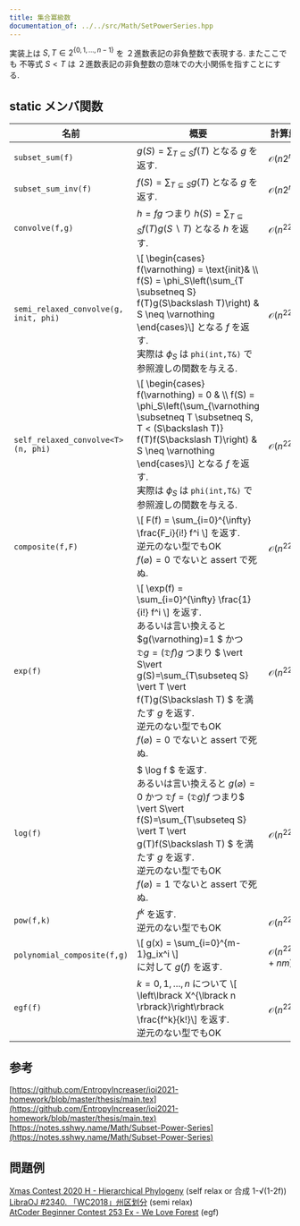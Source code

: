 ```yaml
---
title: 集合冪級数
documentation_of: ../../src/Math/SetPowerSeries.hpp
---
```


実装上は $S,T \in 2^{\lbrace0,1,\dots,n-1\rbrace}$ を ２進数表記の非負整数で表現する. またここでも 不等式 $S<T$ は ２進数表記の非負整数の意味での大小関係を指すことにする.

## static メンバ関数


| 名前                                  | 概要                                                                                                                                                                                                                                                                                                                                    | 計算量                   |
| ------------------------------------- | --------------------------------------------------------------------------------------------------------------------------------------------------------------------------------------------------------------------------------------------------------------------------------------------------------------------------------------- | ------------------------ |
| `subset_sum(f)`                       | $g(S) = \sum_{T \subseteq S} f(T)$ となる $g$ を返す.                                                                                                                                                                                                                                                                                   | $\mathcal{O}(n2^n)$      |
| `subset_sum_inv(f)`                   | $f(S) = \sum_{T \subseteq S} g(T)$ となる $g$ を返す.                                                                                                                                                                                                                                                                                   | $\mathcal{O}(n2^n)$      |
| `convolve(f,g)`                       | $h = fg$ つまり $h(S) = \sum_{T \subseteq S} f(T)g(S\backslash T)$ となる $h$ を返す.                                                                                                                                                                                                                                                   | $\mathcal{O}(n^22^n)$    |
| `semi_relaxed_convolve(g, init, phi)` | \\[ \begin{cases} f(\varnothing) = \text{init}& \\\\ f(S) = \phi_S\left(\sum_{T \subsetneq S} f(T)g(S\backslash T)\right) & S \neq \varnothing \end{cases}\\] となる $f$ を返す. <br> 実際は $\phi_S$ は `phi(int,T&)` で参照渡しの関数を与える.                                                                                        | $\mathcal{O}(n^22^n)$    |
| `self_relaxed_convolve<T>(n, phi)`    | \\[ \begin{cases} f(\varnothing) = 0 & \\\\ f(S) = \phi_S\left(\sum_{\varnothing \subsetneq T \subsetneq S, T < (S\backslash T)}  f(T)f(S\backslash T)\right) & S \neq \varnothing \end{cases}\\] となる $f$ を返す. <br> 実際は $\phi_S$ は `phi(int,T&)` で参照渡しの関数を与える.　<br>                                              | $\mathcal{O}(n^22^n)$    |
| `composite(f,F)`                      | \\[ F(f) = \sum_{i=0}^{\infty} \frac{F_i}{i!} f^i \\] を返す. <br> 逆元のない型でもOK <br> $f(\varnothing)=0$ でないと assert で死ぬ.                                                                                                                                                                                                   | $\mathcal{O}(n^22^n)$    |
| `exp(f)`                              | \\[ \exp(f) =  \sum_{i=0}^{\infty} \frac{1}{i!} f^i \\] を返す. <br> あるいは言い換えると $g(\varnothing)=1 $ かつ $\mathfrak{D}g = (\mathfrak{D}f) g$ つまり $ \vert S\vert g(S)=\sum_{T\subseteq S} \vert T \vert f(T)g(S\backslash T) $ を満たす $g$ を返す. <br> 逆元のない型でもOK <br> $f(\varnothing)=0$ でないと assert で死ぬ. | $\mathcal{O}(n^22^n)$    |
| `log(f)`                              | $ \log f $ を返す.  <br> あるいは言い換えると $g(\varnothing)=0$ かつ $\mathfrak{D}f = (\mathfrak{D}g) f$ つまり$ \vert S\vert f(S)=\sum_{T\subseteq S} \vert T \vert g(T)f(S\backslash T) $ を満たす $g$ を返す.<br> 逆元のない型でもOK <br> $f(\varnothing)=1$ でないと assert で死ぬ.                                                | $\mathcal{O}(n^22^n)$    |
| `pow(f,k)`                            | $f^k$ を返す. <br>逆元のない型でもOK                                                                                                                                                                                                                                                                                                    | $\mathcal{O}(n^22^n)$    |
| `polynomial_composite(f,g)`           | \\[ g(x) = \sum_{i=0}^{m-1}g_ix^i \\] <br> に対して $g(f)$ を返す.                                                                                                                                                                                                                                                                      | $\mathcal{O}(n^22^n+nm)$ |
| `egf(f)`                              | $k=0,1,\dots,n$ について \\[ \left\lbrack X^{\lbrack n \rbrack}\right\rbrack \frac{f^k}{k!}\\] を返す. <br>逆元のない型でもOK                                                                                                                                                                                                           | $\mathcal{O}(n^22^n)$    |

## 参考
[https://github.com/EntropyIncreaser/ioi2021-homework/blob/master/thesis/main.tex](https://github.com/EntropyIncreaser/ioi2021-homework/blob/master/thesis/main.tex) \
[https://notes.sshwy.name/Math/Subset-Power-Series](https://notes.sshwy.name/Math/Subset-Power-Series)
## 問題例
[Xmas Contest 2020 H - Hierarchical Phylogeny](https://atcoder.jp/contests/xmascon20/tasks/xmascon20_h) (self relax or 合成 1-√(1-2f)) \
[LibraOJ #2340. 「WC2018」州区划分](https://loj.ac/p/2340) (semi relax) \
[AtCoder Beginner Contest 253 Ex - We Love Forest](https://atcoder.jp/contests/abc253/tasks/abc253_h) (egf)
